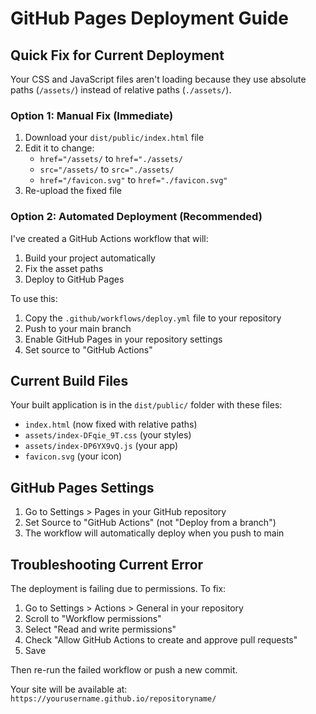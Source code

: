 # GitHub Pages Deployment Guide

## Quick Fix for Current Deployment

Your CSS and JavaScript files aren't loading because they use absolute paths (`/assets/`) instead of relative paths (`./assets/`). 

### Option 1: Manual Fix (Immediate)
1. Download your `dist/public/index.html` file
2. Edit it to change:
   - `href="/assets/` to `href="./assets/`
   - `src="/assets/` to `src="./assets/`
   - `href="/favicon.svg"` to `href="./favicon.svg"`
3. Re-upload the fixed file

### Option 2: Automated Deployment (Recommended)
I've created a GitHub Actions workflow that will:
1. Build your project automatically
2. Fix the asset paths 
3. Deploy to GitHub Pages

To use this:
1. Copy the `.github/workflows/deploy.yml` file to your repository
2. Push to your main branch
3. Enable GitHub Pages in your repository settings
4. Set source to "GitHub Actions"

## Current Build Files
Your built application is in the `dist/public/` folder with these files:
- `index.html` (now fixed with relative paths)
- `assets/index-DFqie_9T.css` (your styles)
- `assets/index-DP6YX9vQ.js` (your app)
- `favicon.svg` (your icon)

## GitHub Pages Settings
1. Go to Settings > Pages in your GitHub repository
2. Set Source to "GitHub Actions" (not "Deploy from a branch")
3. The workflow will automatically deploy when you push to main

## Troubleshooting Current Error
The deployment is failing due to permissions. To fix:

1. Go to Settings > Actions > General in your repository
2. Scroll to "Workflow permissions"
3. Select "Read and write permissions"
4. Check "Allow GitHub Actions to create and approve pull requests"
5. Save

Then re-run the failed workflow or push a new commit.

Your site will be available at: `https://yourusername.github.io/repositoryname/`
